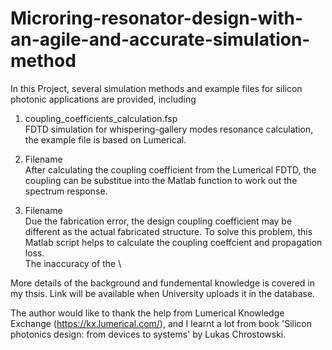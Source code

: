 # Microring-resonator-design-with-an-agile-and-accurate-simulation-method
In this Project, several simulation methods and example files for silicon photonic applications are provided, including
1. coupling_coefficients_calculation.fsp\
FDTD simulation for whispering-gallery modes resonance calculation, the example file is based on Lumerical. 

2. Filename\
After calculating the coupling coefficient from the Lumerical FDTD, the coupling can be substitue into the Matlab function to work out the spectrum response.

3. Filename\
Due the fabrication error, the design coupling coefficient may be different as the actual fabricated structure. To solve this problem, this Matlab script helps to calculate the coupling coeffcient and propagation loss. \
The inaccuracy of the \











More details of the background and fundemental knowledge is covered in my thsis. Link will be available when University uploads it in the database. 

The author would like to thank the help from Lumerical Knowledge Exchange (https://kx.lumerical.com/), and I learnt a lot from book 'Silicon photonics design: from devices to systems' by Lukas Chrostowski. 
